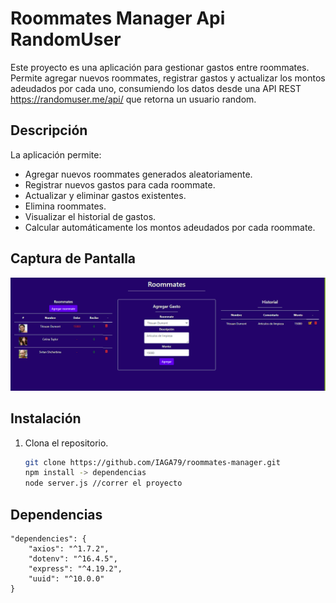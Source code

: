 # Roommates Manager Api RandomUser

Este proyecto es una aplicación para gestionar gastos entre roommates. Permite agregar nuevos roommates, registrar gastos y actualizar los montos adeudados por cada uno, consumiendo los datos desde una API REST https://randomuser.me/api/ que retorna un usuario random.

## Descripción

La aplicación permite:

- Agregar nuevos roommates generados aleatoriamente.
- Registrar nuevos gastos para cada roommate.
- Actualizar y eliminar gastos existentes.
- Elimina roommates.
- Visualizar el historial de gastos.
- Calcular automáticamente los montos adeudados por cada roommate.

## Captura de Pantalla

![Captura de Pantalla](./img/roommate.png)

## Instalación

1. Clona el repositorio.
   ```bash
   git clone https://github.com/IAGA79/roommates-manager.git
   npm install -> dependencias 
   node server.js //correr el proyecto

## Dependencias
```
"dependencies": {
    "axios": "^1.7.2",
    "dotenv": "^16.4.5",
    "express": "^4.19.2",
    "uuid": "^10.0.0"
}
